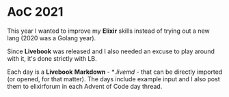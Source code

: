 # AoC 2021

This year I wanted to improve my **Elixir** skills instead of trying out a new lang (2020 was a Golang year).

Since **Livebook** was released and I also needed an excuse to play around with it, it's done strictly with LB.

Each day is a **Livebook** **Markdown** - **.livemd* - that can be directly imported (or opened, for that matter). The days include example input and I also post them to elixirforum in each Advent of Code day thread.